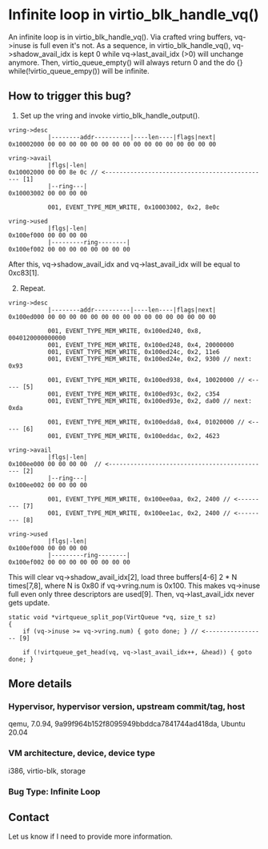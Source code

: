 # Infinite loop in virtio_blk_handle_vq()

An infinite loop is in virtio_blk_handle_vq(). Via crafted vring buffers,
vq->inuse is full even it's not. As a sequence, in virtio_blk_handle_vq(),
vq->shadow_avail_idx is kept 0 while vq->last_avail_idx (>0) will unchange
anymore. Then, virtio_queue_empty() will always return 0 and the do {}
while(!virtio_queue_empy()) will be infinite.

## How to trigger this bug?

1. Set up the vring and invoke virtio_blk_handle_output().

```
vring->desc
           |--------addr----------|----len----|flags|next|
0x10002000 00 00 00 00 00 00 00 00 00 00 00 00 00 00 00 00

vring->avail 
           |flgs|-len|
0x10002000 00 00 8e 0c // <---------------------------------------------- [1]
           |--ring---|
0x10003002 00 00 00 00 

           001, EVENT_TYPE_MEM_WRITE, 0x10003002, 0x2, 8e0c

vring->used
           |flgs|-len|
0x100ef000 00 00 00 00
           |---------ring--------|
0x100ef002 00 00 00 00 00 00 00 00 
```

After this, vq->shadow_avail_idx and vq->last_avail_idx will be equal to 0xc83[1].

2. Repeat.

```
vring->desc
           |--------addr----------|----len----|flags|next|
0x100ed000 00 00 00 00 00 00 00 00 00 00 00 00 00 00 00 00

           001, EVENT_TYPE_MEM_WRITE, 0x100ed240, 0x8, 0040120000000000
           001, EVENT_TYPE_MEM_WRITE, 0x100ed248, 0x4, 20000000
           001, EVENT_TYPE_MEM_WRITE, 0x100ed24c, 0x2, 11e6
           001, EVENT_TYPE_MEM_WRITE, 0x100ed24e, 0x2, 9300 // next: 0x93

           001, EVENT_TYPE_MEM_WRITE, 0x100ed938, 0x4, 10020000 // <----- [5]
           001, EVENT_TYPE_MEM_WRITE, 0x100ed93c, 0x2, c354
           001, EVENT_TYPE_MEM_WRITE, 0x100ed93e, 0x2, da00 // next: 0xda

           001, EVENT_TYPE_MEM_WRITE, 0x100edda8, 0x4, 01020000 // <----- [6]
           001, EVENT_TYPE_MEM_WRITE, 0x100eddac, 0x2, 4623

vring->avail 
           |flgs|-len|
0x100ee000 00 00 00 00  // <--------------------------------------------- [2]
           |--ring---|
0x100ee002 00 00 00 00 

           001, EVENT_TYPE_MEM_WRITE, 0x100ee0aa, 0x2, 2400 // <--------- [7] 
           001, EVENT_TYPE_MEM_WRITE, 0x100ee1ac, 0x2, 2400 // <--------- [8]

vring->used
           |flgs|-len|
0x100ef000 00 00 00 00
           |---------ring--------|
0x100ef002 00 00 00 00 00 00 00 00 
```

This will clear vq->shadow_avail_idx[2], load three buffers[4-6] 2 * N
times[7,8], where N is 0x80 if vq->vring.num is 0x100. This makes vq->inuse full
even only three descriptors are used[9]. Then, vq->last_avail_idx never gets
update.

```
static void *virtqueue_split_pop(VirtQueue *vq, size_t sz)
{
    if (vq->inuse >= vq->vring.num) { goto done; } // <----------------- [9]

    if (!virtqueue_get_head(vq, vq->last_avail_idx++, &head)) { goto done; }
```


## More details

### Hypervisor, hypervisor version, upstream commit/tag, host
qemu, 7.0.94, 9a99f964b152f8095949bbddca7841744ad418da, Ubuntu 20.04

### VM architecture, device, device type
i386, virtio-blk, storage

### Bug Type: Infinite Loop

## Contact

Let us know if I need to provide more information.
